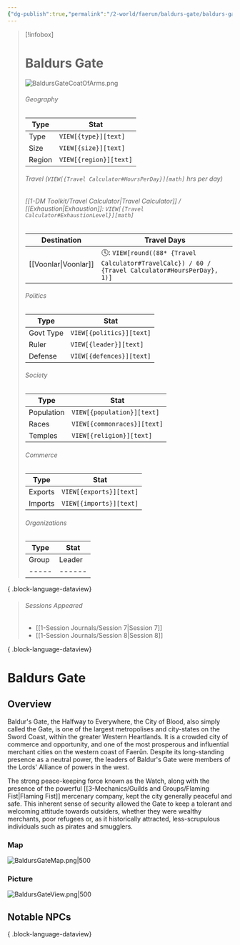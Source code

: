 ```yaml
---
{"dg-publish":true,"permalink":"/2-world/faerun/baldurs-gate/baldurs-gate/","tags":["Category/Settlement"],"created":"2025-02-22T16:40:09.034-05:00","updated":"2025-02-25T16:10:41.260-05:00"}
---
```



> [!infobox]
> # Baldurs Gate 
> ![BaldursGateCoatOfArms.png](/img/user/z_Assets/BaldursGateCoatOfArms.png)
> ###### Geography
> Type |  Stat |
> ---|---|
> Type | `VIEW[{type}][text]` |
> Size | `VIEW[{size}][text]` |
> Region | `VIEW[{region}][text]` |
> ###### Travel (`VIEW[{Travel Calculator#HoursPerDay}][math]` hrs per day)
> ###### [[1-DM Toolkit/Travel Calculator\|Travel Calculator]]  / [[Exhaustion\|Exhaustion]]: `VIEW[{Travel Calculator#ExhaustionLevel}][math]`
> Destination |  Travel Days  |
> ---|---|
> [[Voonlar\|Voonlar]] | 🕓: `VIEW[round((88* {Travel Calculator#TravelCalc}) / 60 / {Travel Calculator#HoursPerDay}, 1)]`      |
> ###### Politics
> Type |  Stat |
> ---|---|
> Govt Type | `VIEW[{politics}][text]` |
> Ruler | `VIEW[{leader}][text]`|
> Defense | `VIEW[{defences}][text]`|
> ###### Society
> Type |  Stat |
> ---|---|
> Population | `VIEW[{population}][text]` |
> Races | `VIEW[{commonraces}][text]`|
> Temples | `VIEW[{religion}][text]` |
> ###### Commerce
> Type |  Stat |
> ---|---|
> Exports | `VIEW[{exports}][text]` |
> Imports | `VIEW[{imports}][text]` |
> ###### Organizations
> Type |  Stat |
> ---|---|
>  | Group | Leader |
> | ----- | ------ |
> 
{ .block-language-dataview}
> ###### Sessions Appeared
>  - [[1-Session Journals/Session 7\|Session 7]]
> - [[1-Session Journals/Session 8\|Session 8]]
> 
{ .block-language-dataview}

# Baldurs Gate
## Overview
Baldur's Gate, the Halfway to Everywhere, the City of Blood, also simply called the Gate, is one of the largest metropolises and city-states on the Sword Coast, within the greater Western Heartlands. It is a crowded city of commerce and opportunity, and one of the most prosperous and influential merchant cities on the western coast of Faerûn. Despite its long-standing presence as a neutral power, the leaders of Baldur's Gate were members of the Lords' Alliance of powers in the west.

The strong peace-keeping force known as the Watch, along with the presence of the powerful [[3-Mechanics/Guilds and Groups/Flaming Fist\|Flaming Fist]] mercenary company, kept the city generally peaceful and safe. This inherent sense of security allowed the Gate to keep a tolerant and welcoming attitude towards outsiders, whether they were wealthy merchants, poor refugees or, as it historically attracted, less-scrupulous individuals such as pirates and smugglers.

### Map
![BaldursGateMap.png|500](/img/user/z_Assets/BaldursGateMap.png)

### Picture
![BaldursGateView.png|500](/img/user/z_Assets/BaldursGateView.png)

## Notable NPCs

{ .block-language-dataview}

